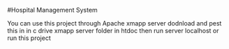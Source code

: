 #Hospital Management System

You can use this project through Apache xmapp server dodnload and pest this in in c drive xmapp server folder in htdoc then run server localhost or run this project

